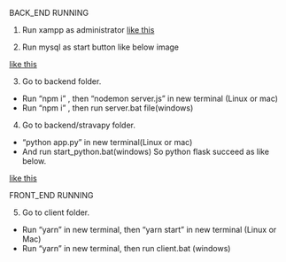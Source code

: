 
BACK_END RUNNING

1.	Run xampp as administrator
[like this](https://www.dropbox.com/s/atv6m7mmiajm4ed/1.png)

2.	Run mysql as start button like below image
 
[like this](https://www.dropbox.com/s/awzkrcdpz23xqjw/2.png)



3.	Go to backend folder. 
-	Run “npm i” , then “nodemon server.js”  in new terminal (Linux or mac)
-	Run “npm i” , then run server.bat file(windows)

4.	Go to backend/stravapy folder. 
-	“python app.py” in new terminal(Linux or mac)
-	And run start_python.bat(windows)
So python flask succeed as like below.

[like this](https://www.dropbox.com/s/gvldky8ht3ctt3e/3.png)


FRONT_END RUNNING

5.	Go to client folder. 
-	Run “yarn” in new terminal, then “yarn start” in new terminal (Linux or Mac)
-	Run “yarn” in new terminal, then run client.bat (windows)
